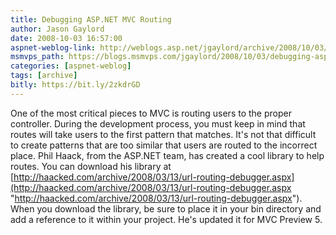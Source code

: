 ```yaml
---
title: Debugging ASP.NET MVC Routing
author: Jason Gaylord
date: 2008-10-03 16:57:00
aspnet-weblog-link: http://weblogs.asp.net/jgaylord/archive/2008/10/03/debugging-asp-net-mvc-routing.aspx
msmvps_path: https://blogs.msmvps.com/jgaylord/2008/10/03/debugging-asp-net-mvc-routing/
categories: [aspnet-weblog]
tags: [archive]
bitly: https://bit.ly/2zkdrGD
---
```


One of the most critical pieces to MVC is routing users to the proper controller. During the development process, you must keep in mind that routes will take users to the first pattern that matches. It's not that difficult to create patterns that are too similar that users are routed to the incorrect place. Phil Haack, from the ASP.NET team, has created a cool library to help routes. You can download his library at [http://haacked.com/archive/2008/03/13/url-routing-debugger.aspx](http://haacked.com/archive/2008/03/13/url-routing-debugger.aspx "http://haacked.com/archive/2008/03/13/url-routing-debugger.aspx"). When you download the library, be sure to place it in your bin directory and add a reference to it within your project. He's updated it for MVC Preview 5.
